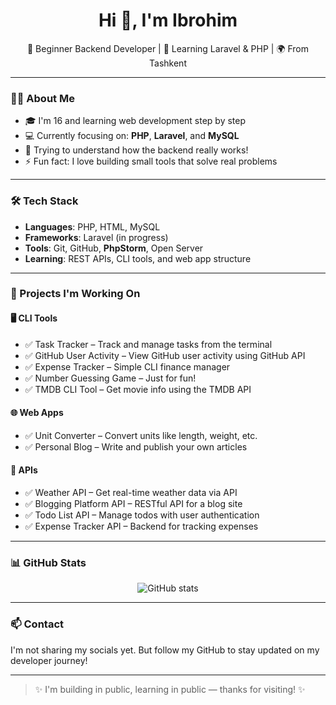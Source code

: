 <h1 align="center">Hi 👋, I'm Ibrohim</h1>
<p align="center">
  🚀 Beginner Backend Developer | 🧠 Learning Laravel & PHP | 🌍 From Tashkent
</p>

---

### 🧑‍💻 About Me

- 🎓 I'm 16 and learning web development step by step
- 💻 Currently focusing on: **PHP**, **Laravel**, and **MySQL**
- 🧠 Trying to understand how the backend really works!
- ⚡ Fun fact: I love building small tools that solve real problems

---

### 🛠️ Tech Stack

- **Languages**: PHP, HTML, MySQL  
- **Frameworks**: Laravel (in progress)  
- **Tools**: Git, GitHub, **PhpStorm**, Open Server  
- **Learning**: REST APIs, CLI tools, and web app structure

---

### 🧪 Projects I'm Working On

#### 🖥️ CLI Tools
- ✅ Task Tracker – Track and manage tasks from the terminal  
- ✅ GitHub User Activity – View GitHub user activity using GitHub API  
- ✅ Expense Tracker – Simple CLI finance manager  
- ✅ Number Guessing Game – Just for fun!  
- ✅ TMDB CLI Tool – Get movie info using the TMDB API  

#### 🌐 Web Apps
- ✅ Unit Converter – Convert units like length, weight, etc.  
- ✅ Personal Blog – Write and publish your own articles

#### 📡 APIs
- ✅ Weather API – Get real-time weather data via API  
- ✅ Blogging Platform API – RESTful API for a blog site  
- ✅ Todo List API – Manage todos with user authentication  
- ✅ Expense Tracker API – Backend for tracking expenses

---

### 📊 GitHub Stats

<p align="center">
  <img src="https://github-readme-stats.vercel.app/api?username=Ibrohim2442&show_icons=true&theme=tokyonight" alt="GitHub stats" />
</p>

---

### 📫 Contact

I'm not sharing my socials yet. But follow my GitHub to stay updated on my developer journey!

---

> ✨ I'm building in public, learning in public — thanks for visiting! ✨
